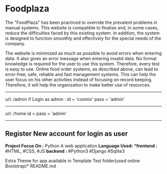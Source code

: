 # Foodplaza

  The "FoodPlaza" has been practiced to override the prevalent problems in manual systems. This website is compatible to finalize and, in some cases, reduce the difficulties faced by this existing system. In addition, the system is designed to function smoothly and effectively for the special needs of the company.
  
  The website is minimized as much as possible to avoid errors when entering data. It also gives an error message when entering invalid data. No formal knowledge is required for the user to use this system. Therefore, every test is easy to use. Online food order systems, as described above, can lead to error-free, safe, reliable and fast management systems. This can help the user focus on his other activities instead of focusing on record keeping. Therefore, it will help the organization to make better use of resources.
  
-----------------------------------------------
url: /admin
if Login as admin : id = 'cosmix' pass = 'admin'

-----------------------------------------------
url: /home
id = pass = 'admin'

-----------------------------------------------
Register New account for login as user
-----------------------------------------------
__Project Focus On :__ Python
A web application
__Language Used:__
*__frontend :__ #HTML, #CSS, #JS
__backend :__ #Python3 #Django #Sqlite3

Extra Theme for app available in Template Test folder(used online Bootstrap)*
README.md 
